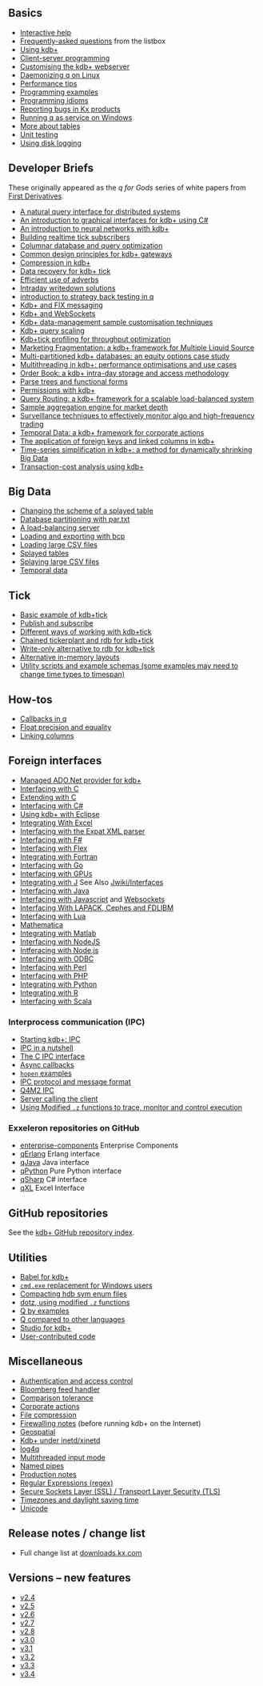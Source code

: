 ## Basics

* [Interactive help](http://code.kx.com/wiki/Cookbook/GettingStarted)
* [Frequently-asked questions](http://code.kx.com/wiki/FAQ) from the listbox
* [Using kdb+](http://code.kx.com/wiki/Cookbook/UsingKdb)
* [Client-server programming](http://code.kx.com/wiki/Cookbook/ClientServer)
* [Customising the kdb+ webserver](http://code.kx.com/wiki/Cookbook/CustomWeb)
* [Daemonizing q on Linux](http://code.kx.com/wiki/Cookbook/Daemon)
* [Performance tips](http://code.kx.com/wiki/Cookbook/PerformanceTips)
* [Programming examples](http://code.kx.com/wiki/Cookbook/ProgrammingExamples)
* [Programming idioms](http://code.kx.com/wiki/Cookbook/ProgrammingIdioms)
* [Reporting bugs in Kx products](http://code.kx.com/wiki/BugReporting)
* [Running q as service on Windows](http://code.kx.com/wiki/Cookbook/QAsWindowsService)
* [More about tables](http://code.kx.com/wiki/Cookbook/MoreAboutTables)
* [Unit testing](http://code.kx.com/wiki/Cookbook/UnitTesting)
* [Using disk logging](http://code.kx.com/wiki/Cookbook/Logging)


## Developer Briefs

These originally appeared as the _q for Gods_ series of white papers from [First Derivatives](http://firstderivatives.com).

* [A natural query interface for distributed systems](db/DB_A_Natural_Query_Interface_for_Distributed_Systems.pdf)
* [An introduction to graphical interfaces for kdb+ using C#](db/DB_An_Introduction_to_Graphical_Interfaces_for_kdb+_using_csharp.pdf)
* [An introduction to neural networks with kdb+](db/DB_An_Introduction_to_Neural_Networks_with_kdb+.pdf)
* [Building realtime tick subscribers](db/DB_Building_Realtime_tick_subscribers.pdf)
* [Columnar database and query optimization](db/DB_Columnar_Database_and_Query_Optimization.pdf)
* [Common design principles for kdb+ gateways](db/DB_Common_Design_Principles_for_kdb+_Gateways.pdf)
* [Compression in kdb+](db/DB_Compression_in_kdb+.pdf)
* [Data recovery for kdb+ tick](db/DB_Data_Recovery_for_kdb+_tick.pdf)
* [Efficient use of adverbs](db/DB_Efficient_Use_of_Adverbs.pdf)
* [Intraday writedown solutions](db/DB_Intraday_Writedown_Solutions.pdf)
* [introduction to strategy back testing in q](db/DB_Introduction_to_Strategy_Back-Testing_in_q.pdf)
* [Kdb+ and FIX messaging](db/DB_kdb+_and_FIX_Messaging.pdf)
* [Kdb+ and WebSockets](db/DB_kdb+_and_WebSockets.pdf)
* [Kdb+ data-management sample customisation techniques](db/DB_kdb+_data_management_sample_customisation_techniques.pdf)
* [Kdb+ query scaling](db/DB_kdb+_Query_Scaling.pdf)
* [Kdb+tick profiling for throughput optimization](db/DB_kdb+tick_profiling_for_throughput_optimization.pdf)
* [Marketing Fragmentation: a kdb+ framework for Multiple Liquid Source](db/DB_Marketing_Fragmentation_a_kdb+_Framework_for_Multiple_Liquid_Source.pdf)
* [Multi-partitioned kdb+ databases: an equity options case study](db/DB_Multi_Partitioned_kdb+_Databases_An_equity_options_case_study.pdf)
* [Multithreading in kdb+: performance optimisations and use cases](db/DB_Multithreading_in_kdb+_performance_optimisations_and_use_cases.pdf)
* [Order Book: a kdb+ intra-day storage and access methodology](db/DB_Order_Book_a_kdb+_Intra-Day_Storage_and_Access_Methodology.pdf)
* [Parse trees and functional forms](db/DB_Parse_Trees_and_Functional_Forms.pdf)
* [Permissions with kdb+](db/DB_Permissions_with_kdb+.pdf)
* [Query Routing: a kdb+ framework for a scalable load-balanced system](db/DB_Query_Routing_a_kdb+_Framework_for_a_Scalable_Load_Balanced_System.pdf)
* [Sample aggregation engine for market depth](db/DB_Sample_Aggregation_Engine_for_Market_Depth.pdf)
* [Surveillance techniques to effectively monitor algo and high-frequency trading](db/DB_Surveillance_Techniques_to_Effectively_Monitor_Algo_and_High_Frequency_Trading.pdf)
* [Temporal Data: a kdb+ framework for corporate actions](db/DB_Temporal_Data_A_kdb+_Framework_for_Corporate_Actions.pdf)
* [The application of foreign keys and linked columns in kdb+](db/DB_The_Application_of_Foreign_Keys_and_Linked_Columns_in_kdb+.pdf)
* [Time-series simplification in kdb+: a method for dynamically shrinking Big Data](db/DB_Time_Series_Simplification_in_kdb+_a_Method_for_Dynamically_Shrinking_Big_Data.pdf)
* [Transaction-cost analysis using kdb+](db/DB_Transaction_Cost_Analysis_Using_kdb+.pdf)



## Big Data

* [Changing the scheme of a splayed table](http://code.kx.com/wiki/Cookbook/SplayedSchemaChange)
* [Database partitioning with par.txt](http://code.kx.com/wiki/Reference/pardottxt)
* [A load-balancing server](http://code.kx.com/wiki/Cookbook/LoadBalancing)
* [Loading and exporting with bcp](http://code.kx.com/wiki/Cookbook/Bcp)
* [Loading large CSV files](http://code.kx.com/wiki/Cookbook/LoadingFromLargeFiles)
* [Splayed tables](http://code.kx.com/wiki/Cookbook/SplayedTables)
* [Splaying large CSV files](http://code.kx.com/wiki/Cookbook/LoadingFromLargeFilesAndSplaying)
* [Temporal data](http://code.kx.com/wiki/Cookbook/TemporalData)


## Tick

* [Basic example of kdb+tick](http://code.kx.com/wiki/Startingkdbplus/tick)
* [Publish and subscribe](http://code.kx.com/wiki/Cookbook/publishsubscribe)
* [Different ways of working with kdb+tick](http://code.kx.com/wiki/Cookbook/tickdifferent)
* [Chained tickerplant and rdb for kdb+tick](http://code.kx.com/wiki/Cookbook/kdb+chainedtick)
* [Write-only alternative to rdb for kdb+tick](http://code.kx.com/wiki/Cookbook/w.q)
* [Alternative in-memory layouts](http://code.kx.com/wiki/Cookbook/alternateInMemLayouts)
* [Utility scripts and example schemas (some examples may need to change time types to timespan)](http://code.kx.com/wsvn/code/kx/kdb%2B/tick/)


## How-tos

* [Callbacks in q](http://code.kx.com/wiki/Cookbook/Callbacks)
* [Float precision and equality](http://code.kx.com/wiki/Cookbook/FloatPrecision)
* [Linking columns](http://code.kx.com/wiki/Cookbook/LinkingColumns)


## Foreign interfaces

* [Managed ADO.Net provider for kdb+](http://kpnet.codeplex.com/)
* [Interfacing with C](http://code.kx.com/wiki/Cookbook/InterfacingWithC)
* [Extending with C](http://code.kx.com/wiki/Cookbook/ExtendingWithC)
* [Interfacing with C\#](http://code.kx.com/wiki/Cookbook/InterfacingWithCSharp)
* [Using kdb+ with Eclipse](http://www.qkdt.org/features.html)
* [Integrating With Excel](http://code.kx.com/wiki/Cookbook/IntegratingWithExcel)
* [Interfacing with the Expat XML parser](https://github.com/felixlungu/qexpat)
* [Interfacing with F\#](https://github.com/kimtang/c.fs)
* [Interfacing with Flex](http://code.kx.com/wiki/Cookbook/InterfacingWithFlex)
* [Integrating with Fortran](https://github.com/kxcontrib/jludlow/blob/master/docs/fortran.pdf?format=raw)
* [Interfacing with Go](https://github.com/sv/kdbgo)
* [Interfacing with GPUs](http://code.kx.com/wiki/Cookbook/InterfacingWithGPUs)
* [Integrating with J](http://code.kx.com/wiki/Cookbook/IntegratingWithJ) See Also [Jwiki/Interfaces](http://www.jsoftware.com/jwiki/Interfaces)
* [Interfacing with Java](http://code.kx.com/wiki/Cookbook/InterfacingWithJava)
* [Interfacing with Javascript](http://code.kx.com/wiki/http://kx.com/q/c/c.js) and [Websockets](Cookbook/Websocket)
* [Interfacing With LAPACK, Cephes and FDLIBM](http://althenia.net/qml)
* [Interfacing with Lua](https://github.com/geocar/qlua)
* [Mathematica](http://code.kx.com/wsvn/code/kx/kdb%2B/c/other/qmathematica.txt)
* [Integrating with Matlab](http://code.kx.com/wiki/Cookbook/IntegratingWithMatlab)
* [Interfacing with NodeJS](https://github.com/geocar/qnode)
* [Intferacing with Node.js](https://github.com/cinovo/node-q)
* [Interfacing with ODBC](http://code.kx.com/wiki/Cookbook/ODBC)
* [Interfacing with Perl](http://code.kx.com/wiki/Cookbook/InterfacingWithPerl)
* [Interfacing with PHP](https://github.com/geocar/qphp)
* [Integrating with Python](http://code.kx.com/wiki/Contrib/PyQ)
* [Integrating with R](http://code.kx.com/wiki/Cookbook/IntegratingWithR)
* [Interfacing with Scala](http://code.kx.com/wiki/Cookbook/InterfacingWithScala)


### Interprocess communication (IPC)

* [Starting kdb+: IPC](http://code.kx.com/wiki/Startingkdbplus/ipc)
* [IPC in a nutshell](http://code.kx.com/wiki/Cookbook/IPCInANutshell)
* [The C IPC interface](http://code.kx.com/wiki/Cookbook/InterfacingWithC#Connecting_to_a_Kdb.2B_server)
* [Async callbacks](http://code.kx.com/wiki/Cookbook/Callbacks)
* [`hopen` examples](http://code.kx.com/wiki/Reference/hopen#examples)
* [IPC protocol and message format](http://code.kx.com/wiki/Reference/ipcprotocol)
* [Q4M2 IPC](http://code.kx.com/wiki/JB:QforMortals2/i_o#Interprocess_Communication)
* [Server calling the client](http://code.kx.com/wiki/Cookbook/Server_Calling_the_Client)
* [Using Modified `.z` functions to trace, monitor and control execution](http://code.kx.com/wiki/Contrib/UsingDotz)


### Exxeleron repositories on GitHub

* [enterprise-components](https://github.com/exxeleron/enterprise-components) Enterprise Components
* [qErlang](https://github.com/exxeleron/qErlang/) Erlang interface
* [qJava](https://github.com/exxeleron/qJava) Java interface
* [qPython](https://github.com/exxeleron/qPython) Pure Python interface
* [qSharp](https://github.com/exxeleron/qSharp) C\# interface
* [qXL](https://github.com/exxeleron/qXL) Excel Interface


## GitHub repositories

See the [kdb+ GitHub repository index](https://kxsystems.github.io/).


## Utilities

* [Babel for kdb+](http://github.com/CharlesSkelton/babel)
* [`cmd.exe` replacement for Windows users](http://code.kx.com/wiki/Cookbook/cmdAlternative)
* [Compacting hdb sym enum files](http://code.kx.com/wiki/Contrib/CompactingHdbSym)
* [dotz, using modified `.z` functions](http://code.kx.com/wiki/Contrib/UsingDotz)
* [Q by examples](http://code.kx.com/wiki/Contrib/QbyExamples)
* [Q compared to other languages](http://code.kx.com/wiki/Contrib/QCompared)
* [Studio for kdb+](http://github.com/CharlesSkelton/studio)
* [User-contributed code](http://code.kx.com/wiki/Contrib)


## Miscellaneous

* [Authentication and access control](http://code.kx.com/wiki/Cookbook/AuthenticationAndAccessControl)
* [Bloomberg feed handler](http://code.kx.com/wiki/Cookbook/BloombergFeedHandler)
* [Comparison tolerance](http://code.kx.com/wiki/Cookbook/ComparisonTolerance)
* [Corporate actions](http://code.kx.com/wiki/Cookbook/CorporateActions)
* [File compression](http://code.kx.com/wiki/Cookbook/FileCompression)
* [Firewalling notes](http://code.kx.com/wiki/Cookbook/Firewalling_Notes) (before running kdb+ on the Internet)
* [Geospatial](http://code.kx.com/wiki/Cookbook/Geospatial)
* [Kdb+ under inetd/xinetd](http://code.kx.com/wiki/Cookbook/kdb+inetd)
* [log4q](http://code.kx.com/wiki/Cookbook/log4q)
* [Multithreaded input mode](http://code.kx.com/wiki/Cookbook/MultithreadedInputMode)
* [Named pipes](http://code.kx.com/wiki/Cookbook/NamedPipes)
* [Production notes](http://code.kx.com/wiki/Cookbook/Production_Notes)
* [Regular Expressions (regex)](Cookbook/regex)
* [Secure Sockets Layer (SSL) / Transport Layer Security (TLS)](http://code.kx.com/wiki/Cookbook/SSL)
* [Timezones and daylight saving time](http://code.kx.com/wiki/Cookbook/Timezones)
* [Unicode](http://code.kx.com/wiki/Cookbook/Unicode)


## Release notes / change list

* Full change list at [downloads.kx.com](http://downloads.kx.com)


## Versions &ndash; new features

* [v2.4](http://code.kx.com/wiki/Releases/ChangesIn2.4)
* [v2.5](http://code.kx.com/wiki/Releases/ChangesIn2.5)
* [v2.6](http://code.kx.com/wiki/Releases/ChangesIn2.6)
* [v2.7](http://code.kx.com/wiki/Releases/ChangesIn2.7)
* [v2.8](http://code.kx.com/wiki/Releases/ChangesIn2.8)
* [v3.0](http://code.kx.com/wiki/Releases/ChangesIn3.0)
* [v3.1](http://code.kx.com/wiki/Releases/ChangesIn3.1)
* [v3.2](http://code.kx.com/wiki/Releases/ChangesIn3.2)
* [v3.3](http://code.kx.com/wiki/Releases/ChangesIn3.3)
* [v3.4](http://code.kx.com/wiki/Releases/ChangesIn3.4)
